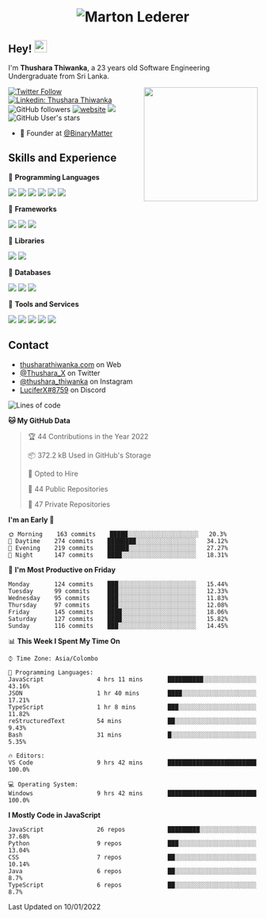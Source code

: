 ﻿<h1 align="center">
  <img src="https://raw.githubusercontent.com/ThusharaX/ThusharaX/master/name.svg" alt="Marton Lederer" />
</h1>

## Hey! <img src="https://media.giphy.com/media/hvRJCLFzcasrR4ia7z/giphy.gif" width="25px">  
I'm <strong>Thushara Thiwanka</strong>, a 23 years old Software Engineering Undergraduate from Sri Lanka.

<img align='right' src="https://media.giphy.com/media/M9gbBd9nbDrOTu1Mqx/giphy.gif" width="230">

[![Twitter Follow](https://img.shields.io/twitter/follow/Thushara_X?label=Follow)](https://twitter.com/intent/follow?screen_name=Thushara_X)
[![Linkedin: Thushara Thiwanka](https://img.shields.io/badge/-Thushara_Thiwanaka-blue?style=flat-square&logo=Linkedin&logoColor=white&link=https://www.linkedin.com/in/thushara-thiwanka/)](https://www.linkedin.com/in/thushara-thiwanka/)
![GitHub followers](https://img.shields.io/github/followers/ThusharaX?label=Follow&style=social)
[![website](https://img.shields.io/badge/Website-46a2f1.svg?&style=flat-square&logo=Google-Chrome&logoColor=white&link=https://anmolsingh.me/)](https://thusharathiwanka.com/)
![](https://camo.githubusercontent.com/f1c00c1d3c0d9b8f4431c8082be05835cd7795233799bcef63c216d59cf4f6a0/68747470733a2f2f6b6f6d617265762e636f6d2f67687076632f3f757365726e616d653d546875736861726158267374796c653d666c617426636f6c6f723d627269676874677265656e)
![GitHub User's stars](https://img.shields.io/github/stars/ThusharaX?affiliations=OWNER%2CCOLLABORATOR%2CORGANIZATION_MEMBER&style=social)

<!-- - 🧭 Founder at [@Nano-Spark](https://github.com/Nano-Spark) -->
- 🧭 Founder at [@BinaryMatter](https://github.com/BinaryMatter)

<!-- - 👥 Core team member at [@Binary-Matter](https://github.com/Binary-Matter) and [@SLIIT-2020-June](https://github.com/SLIIT-2020-June) -->

## Skills and Experience
🔴 <strong>Programming Languages</strong>

![](https://img.shields.io/badge/Python-3776AB?style=for-the-badge&logo=python&logoColor=white)
![](https://img.shields.io/badge/C-00599C?style=for-the-badge&logo=c&logoColor=white)
![](https://img.shields.io/badge/C%2B%2B-00599C?style=for-the-badge&logo=c%2B%2B&logoColor=white)
![](https://img.shields.io/badge/JavaScript-F7DF1E?style=for-the-badge&logo=javascript&logoColor=black)
![](https://img.shields.io/badge/Java-ED8B00?style=for-the-badge&logo=java&logoColor=white)
![](https://img.shields.io/badge/PHP-777BB4?style=for-the-badge&logo=php&logoColor=white)

🔴 <strong>Frameworks</strong>

![](https://img.shields.io/badge/Django-092E20?style=for-the-badge&logo=django&logoColor=white)
![](https://img.shields.io/badge/Flask-000000?style=for-the-badge&logo=flask&logoColor=white)
![](https://img.shields.io/badge/Bootstrap-563D7C?style=for-the-badge&logo=bootstrap&logoColor=white)

🔴 <strong>Libraries</strong>

![](https://img.shields.io/badge/React-20232A?style=for-the-badge&logo=react&logoColor=61DAFB)
![](https://img.shields.io/badge/Redux-593D88?style=for-the-badge&logo=redux&logoColor=white)

🔴 <strong>Databases</strong>

![](https://img.shields.io/badge/PostgreSQL-316192?style=for-the-badge&logo=postgresql&logoColor=white)
![](	https://img.shields.io/badge/SQLite-07405E?style=for-the-badge&logo=sqlite&logoColor=white)
![](	https://img.shields.io/badge/MySQL-00000F?style=for-the-badge&logo=mysql&logoColor=white)

🔴 <strong>Tools and Services</strong>

![](https://img.shields.io/badge/Git-F05032?style=for-the-badge&logo=git&logoColor=white)
![](	https://img.shields.io/badge/Heroku-430098?style=for-the-badge&logo=heroku&logoColor=white)
![](https://img.shields.io/badge/Visual_Studio_Code-0078D4?style=for-the-badge&logo=visual%20studio%20code&logoColor=white)
![](https://img.shields.io/badge/Visual_Studio_2019-5C2D91?style=for-the-badge&logo=visual%20studio&logoColor=white)
![](https://img.shields.io/badge/firebase-ffca28?style=for-the-badge&logo=firebase&logoColor=white)

## Contact
- [thusharathiwanka.com](https://thusharathiwanka.com/) on Web
- [@Thushara_X](https://twitter.com/Thushara_X/) on Twitter
- [@thushara_thiwanka](https://www.instagram.com/thushara_thiwanka/) on Instagram
- [LuciferX#8759](./) on Discord

<!--START_SECTION:waka-->
![Lines of code](https://img.shields.io/badge/From%20Hello%20World%20I%27ve%20Written-537%20Thousand%20lines%20of%20code-blue)

**🐱 My GitHub Data** 

> 🏆 44 Contributions in the Year 2022
 > 
> 📦 372.2 kB Used in GitHub's Storage 
 > 
> 💼 Opted to Hire
 > 
> 📜 44 Public Repositories 
 > 
> 🔑 47 Private Repositories  
 > 
**I'm an Early 🐤** 

```text
🌞 Morning    163 commits    █████░░░░░░░░░░░░░░░░░░░░   20.3% 
🌆 Daytime    274 commits    ████████░░░░░░░░░░░░░░░░░   34.12% 
🌃 Evening    219 commits    ██████░░░░░░░░░░░░░░░░░░░   27.27% 
🌙 Night      147 commits    ████░░░░░░░░░░░░░░░░░░░░░   18.31%

```
📅 **I'm Most Productive on Friday** 

```text
Monday       124 commits    ███░░░░░░░░░░░░░░░░░░░░░░   15.44% 
Tuesday      99 commits     ███░░░░░░░░░░░░░░░░░░░░░░   12.33% 
Wednesday    95 commits     ███░░░░░░░░░░░░░░░░░░░░░░   11.83% 
Thursday     97 commits     ███░░░░░░░░░░░░░░░░░░░░░░   12.08% 
Friday       145 commits    ████░░░░░░░░░░░░░░░░░░░░░   18.06% 
Saturday     127 commits    ████░░░░░░░░░░░░░░░░░░░░░   15.82% 
Sunday       116 commits    ███░░░░░░░░░░░░░░░░░░░░░░   14.45%

```


📊 **This Week I Spent My Time On** 

```text
⌚︎ Time Zone: Asia/Colombo

💬 Programming Languages: 
JavaScript               4 hrs 11 mins       ██████████░░░░░░░░░░░░░░░   43.16% 
JSON                     1 hr 40 mins        ████░░░░░░░░░░░░░░░░░░░░░   17.21% 
TypeScript               1 hr 8 mins         ███░░░░░░░░░░░░░░░░░░░░░░   11.82% 
reStructuredText         54 mins             ██░░░░░░░░░░░░░░░░░░░░░░░   9.43% 
Bash                     31 mins             █░░░░░░░░░░░░░░░░░░░░░░░░   5.35%

🔥 Editors: 
VS Code                  9 hrs 42 mins       █████████████████████████   100.0%

💻 Operating System: 
Windows                  9 hrs 42 mins       █████████████████████████   100.0%

```

**I Mostly Code in JavaScript** 

```text
JavaScript               26 repos            █████████░░░░░░░░░░░░░░░░   37.68% 
Python                   9 repos             ███░░░░░░░░░░░░░░░░░░░░░░   13.04% 
CSS                      7 repos             ██░░░░░░░░░░░░░░░░░░░░░░░   10.14% 
Java                     6 repos             ██░░░░░░░░░░░░░░░░░░░░░░░   8.7% 
TypeScript               6 repos             ██░░░░░░░░░░░░░░░░░░░░░░░   8.7%

```



 Last Updated on 10/01/2022
<!--END_SECTION:waka-->
